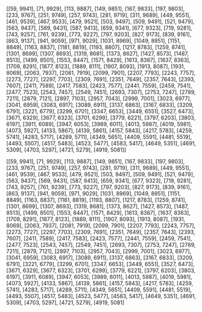 [[59, 9941], [71, 9929], [113, 9887], [149, 9851], [167, 9833], [197, 9803], [233, 9767], [251, 9749], [257, 9743], [281, 9719], [311, 9689], [449, 9551], [461, 9539], [467, 9533], [479, 9521], [503, 9497], [509, 9491], [521, 9479], [563, 9437], [569, 9431], [587, 9413], [659, 9341], [677, 9323], [719, 9281], [743, 9257], [761, 9239], [773, 9227], [797, 9203], [827, 9173], [839, 9161], [863, 9137], [941, 9059], [971, 9029], [1031, 8969], [1049, 8951], [1151, 8849], [1163, 8837], [1181, 8819], [1193, 8807], [1217, 8783], [1259, 8741], [1301, 8699], [1307, 8693], [1319, 8681], [1373, 8627], [1427, 8573], [1487, 8513], [1499, 8501], [1553, 8447], [1571, 8429], [1613, 8387], [1637, 8363], [1709, 8291], [1877, 8123], [1889, 8111], [1907, 8093], [1913, 8087], [1931, 8069], [2063, 7937], [2081, 7919], [2099, 7901], [2207, 7793], [2243, 7757], [2273, 7727], [2297, 7703], [2309, 7691], [2351, 7649], [2357, 7643], [2393, 7607], [2411, 7589], [2417, 7583], [2423, 7577], [2441, 7559], [2459, 7541], [2477, 7523], [2543, 7457], [2549, 7451], [2693, 7307], [2753, 7247], [2789, 7211], [2879, 7121], [2897, 7103], [2957, 7043], [2999, 7001], [3023, 6977], [3041, 6959], [3083, 6917], [3089, 6911], [3137, 6863], [3167, 6833], [3209, 6791], [3221, 6779], [3299, 6701], [3347, 6653], [3449, 6551], [3527, 6473], [3671, 6329], [3677, 6323], [3701, 6299], [3779, 6221], [3797, 6203], [3803, 6197], [3911, 6089], [3947, 6053], [3989, 6011], [4013, 5987], [4019, 5981], [4073, 5927], [4133, 5867], [4139, 5861], [4157, 5843], [4217, 5783], [4259, 5741], [4283, 5717], [4289, 5711], [4349, 5651], [4409, 5591], [4481, 5519], [4493, 5507], [4517, 5483], [4523, 5477], [4583, 5417], [4649, 5351], [4691, 5309], [4703, 5297], [4721, 5279], [4919, 5081]]

[[59, 9941], [71, 9929], [113, 9887], [149, 9851], [167, 9833], [197, 9803], [233, 9767], [251, 9749], [257, 9743], [281, 9719], [311, 9689], [449, 9551], [461, 9539], [467, 9533], [479, 9521], [503, 9497], [509, 9491], [521, 9479], [563, 9437], [569, 9431], [587, 9413], [659, 9341], [677, 9323], [719, 9281], [743, 9257], [761, 9239], [773, 9227], [797, 9203], [827, 9173], [839, 9161], [863, 9137], [941, 9059], [971, 9029], [1031, 8969], [1049, 8951], [1151, 8849], [1163, 8837], [1181, 8819], [1193, 8807], [1217, 8783], [1259, 8741], [1301, 8699], [1307, 8693], [1319, 8681], [1373, 8627], [1427, 8573], [1487, 8513], [1499, 8501], [1553, 8447], [1571, 8429], [1613, 8387], [1637, 8363], [1709, 8291], [1877, 8123], [1889, 8111], [1907, 8093], [1913, 8087], [1931, 8069], [2063, 7937], [2081, 7919], [2099, 7901], [2207, 7793], [2243, 7757], [2273, 7727], [2297, 7703], [2309, 7691], [2351, 7649], [2357, 7643], [2393, 7607], [2411, 7589], [2417, 7583], [2423, 7577], [2441, 7559], [2459, 7541], [2477, 7523], [2543, 7457], [2549, 7451], [2693, 7307], [2753, 7247], [2789, 7211], [2879, 7121], [2897, 7103], [2957, 7043], [2999, 7001], [3023, 6977], [3041, 6959], [3083, 6917], [3089, 6911], [3137, 6863], [3167, 6833], [3209, 6791], [3221, 6779], [3299, 6701], [3347, 6653], [3449, 6551], [3527, 6473], [3671, 6329], [3677, 6323], [3701, 6299], [3779, 6221], [3797, 6203], [3803, 6197], [3911, 6089], [3947, 6053], [3989, 6011], [4013, 5987], [4019, 5981], [4073, 5927], [4133, 5867], [4139, 5861], [4157, 5843], [4217, 5783], [4259, 5741], [4283, 5717], [4289, 5711], [4349, 5651], [4409, 5591], [4481, 5519], [4493, 5507], [4517, 5483], [4523, 5477], [4583, 5417], [4649, 5351], [4691, 5309], [4703, 5297], [4721, 5279], [4919, 5081]